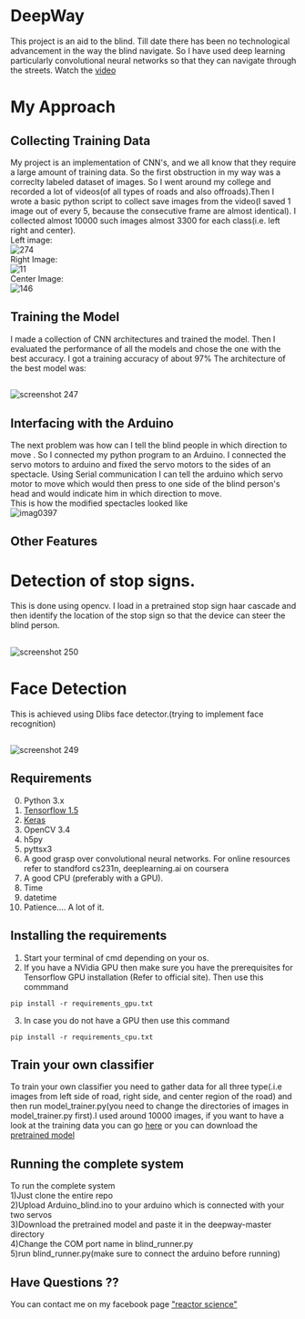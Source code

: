 # DeepWay
This project is an aid to the blind. Till date there has been no technological advancement in the way the blind navigate. So I have used deep learning particularly convolutional neural networks so that they can navigate through the streets. Watch the <a href="https://www.youtube.com/channel/UCVu2Ie45Bh89lpdg7ezdMyg?view_as=subscriber"> video </a>
# My Approach 
## Collecting Training Data
My project is an implementation of CNN's, and we all know that they require a large amount of training data. So the first obstruction in my way was a correclty labeled dataset of images. So I went around my college and recorded a lot of videos(of all types of roads and also offroads).Then I wrote a basic python script to collect save images from the video(I saved 1 image out of every 5, because the consecutive frame are almost identical). I collected almost 10000 such images almost 3300 for each class(i.e. left right and center). 
<br>Left image:</br>
![274](https://user-images.githubusercontent.com/24778913/41227028-10cf6888-6d91-11e8-805a-bef4814ed1c1.jpg)
<br>Right Image:</br>
![11](https://user-images.githubusercontent.com/24778913/41227057-2e4b95bc-6d91-11e8-83ff-4744bcf49382.jpg)
<br>Center Image:</br>
![146](https://user-images.githubusercontent.com/24778913/41227081-42005b88-6d91-11e8-8de5-6ee415d8f617.jpg)




## Training the Model
I made a collection of CNN architectures and trained the model. Then I evaluated the performance of all the models and chose the one with the best accuracy. I got a training accuracy of about 97%
The architecture of the best model was:


##
   ![screenshot 247](https://user-images.githubusercontent.com/24778913/41226545-6982ca30-6d8f-11e8-88d2-b771b3647e54.png)
   ##
   
## Interfacing with the Arduino
The next problem was how can I tell the blind people in which direction to move .
So I connected my python program to an Arduino. I connected the servo motors to arduino and fixed the servo motors to the sides of an spectacle.  Using Serial communication I can tell the arduino which servo motor to move which would then press to one side of the blind person's head and would indicate him in which direction to move.<br> This is how the modified spectacles looked like</br>
![imag0397](https://user-images.githubusercontent.com/24778913/41227853-ec3f52fa-6d93-11e8-9760-6dcbd931fd4f.jpg)

## Other Features

# Detection of stop signs. ##
This is done using opencv. I load in a pretrained stop sign haar cascade and then identify the location of the stop sign so that the device can steer the blind person.
##
![screenshot 250](https://user-images.githubusercontent.com/24778913/41857100-5252bbd8-78b4-11e8-8639-db7bf9359a58.png)
##
# Face Detection
This is achieved using Dlibs face detector.(trying to implement face recognition)
##
![screenshot 249](https://user-images.githubusercontent.com/24778913/41856995-0a62bc06-78b4-11e8-812b-38d02cdfca1d.png)
##
## Requirements
0. Python 3.x
1. <a href="https://tensorflow.org">Tensorflow 1.5</a>
2. <a href="https://keras.io">Keras</a>
3. OpenCV 3.4
4. h5py
5. pyttsx3
6. A good grasp over convolutional neural networks. For online resources refer to standford cs231n, deeplearning.ai on coursera
7. A good CPU (preferably with a GPU).
8. Time
9. datetime
10. Patience.... A lot of it.

## Installing the requirements
1. Start your terminal of cmd depending on your os.
  2. If you have a NVidia GPU then make sure you have the prerequisites for Tensorflow GPU installation (Refer to official site). Then use this commmand

    pip install -r requirements_gpu.txt

  3. In case you do not have a GPU then use this command

    pip install -r requirements_cpu.txt

## Train your own classifier
To train your own classifier you need to gather data for all three type(.i.e images from left side of road, right side, and center region of the road) and then run model_trainer.py(you need to change the directories of images in model_trainer.py first).I used around 10000 images, if you want to have a look at the training data you can go <a href="https://drive.google.com/drive/folders/1RVr7L4O9TFomO4gHv4XXTaAKZffk_95P?usp=sharing">here</a> or you can download the <a href="https://drive.google.com/drive/folders/1AN712GckTDCcFdISsulOSMb2zJwINwmh?usp=sharing">pretrained model</a>

## Running the complete system
To run the complete system 
<br>1)Just clone the entire repo
<br>2)Upload Arduino_blind.ino to your arduino which is connected with your two servos
<br>3)Download the pretrained model and paste it in the deepway-master directory
<br>4)Change the COM port name in blind_runner.py
<br>5)run blind_runner.py(make sure to connect the arduino before running)

## Have Questions ??
You can contact me on my facebook page <a href="https://www.facebook.com/reactorscience/">"reactor science"</a>




